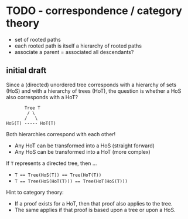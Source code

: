 
<!-- ======================================================================= -->
# TODO - correspondence / category theory

* set of rooted paths
* each rooted path is itself a hierarchy of rooted paths
* associate a parent = associated all descendants?

<!-- ======================================================================= -->
## initial draft

Since a (directed) unordered tree corresponds with a hierarchy of sets (HoS)
and with a hierarchy of trees (HoT), the question is whether a HoS also
corresponds with a HoT?

```
       Tree T
        / \
       /   \
HoS(T) ----- HoT(T)
```

Both hierarchies correspond with each other!

* Any HoT can be transformed into a HoS (straight forward)
* Any HoS can be transformed into a HoT (more complex)

If `T` represents a directed tree, then ...

* `T == Tree(HoS(T)) == Tree(HoT(T))`
* `T == Tree(HoS(HoT(T))) == Tree(HoT(HoS(T)))`

Hint to category theory:

* If a proof exists for a HoT, then that proof also applies to the tree.
* The same applies if that proof is based upon a tree or upon a HoS.
